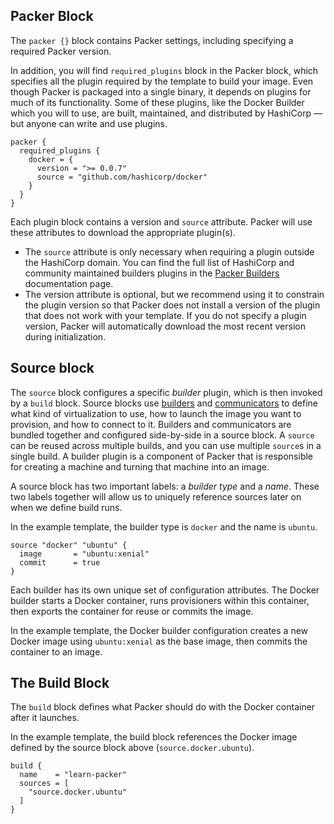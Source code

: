 ## Packer Block

The `packer {}` block contains Packer settings, including specifying a required Packer version.

In addition, you will find `required_plugins` block in the Packer block, which specifies all the plugin required by the template to build your image. Even though Packer is packaged into a single binary, it depends on plugins for much of its functionality. Some of these plugins, like the Docker Builder which you will to use, are built, maintained, and distributed by HashiCorp — but anyone can write and use plugins.
```hcl
packer {
  required_plugins {
    docker = {
      version = ">= 0.0.7"
      source = "github.com/hashicorp/docker"
    }
  }
}
```

Each plugin block contains a version and `source` attribute. Packer will use these attributes to download the appropriate plugin(s).
-   The `source` attribute is only necessary when requiring a plugin outside the HashiCorp domain. You can find the full list of HashiCorp and community maintained builders plugins in the [Packer Builders](https://developer.hashicorp.com/packer/docs/builders) documentation page.
-   The version attribute is optional, but we recommend using it to constrain the plugin version so that Packer does not install a version of the plugin that does not work with your template. If you do not specify a plugin version, Packer will automatically download the most recent version during initialization.
## Source block

The `source` block configures a specific _builder_ plugin, which is then invoked by a `build` block. Source blocks use [builders](https://developer.hashicorp.com/packer/docs/builders) and [communicators](https://developer.hashicorp.com/packer/docs/communicators) to define what kind of virtualization to use, how to launch the image you want to provision, and how to connect to it. Builders and communicators are bundled together and configured side-by-side in a source block. A `source` can be reused across multiple builds, and you can use multiple `source`s in a single build. A builder plugin is a component of Packer that is responsible for creating a machine and turning that machine into an image.

A source block has two important labels: a _builder type_ and a _name_. These two labels together will allow us to uniquely reference sources later on when we define build runs.

In the example template, the builder type is `docker` and the name is `ubuntu`.

```hcl
source "docker" "ubuntu" {
  image       = "ubuntu:xenial"
  commit      = true
}
```

Each builder has its own unique set of configuration attributes. The Docker builder starts a Docker container, runs provisioners within this container, then exports the container for reuse or commits the image.

In the example template, the Docker builder configuration creates a new Docker image using `ubuntu:xenial` as the base image, then commits the container to an image.

## The Build Block

The `build` block defines what Packer should do with the Docker container after it launches.

In the example template, the build block references the Docker image defined by the source block above (`source.docker.ubuntu`).

```hcl
build {
  name    = "learn-packer"
  sources = [
    "source.docker.ubuntu"
  ]
}
```